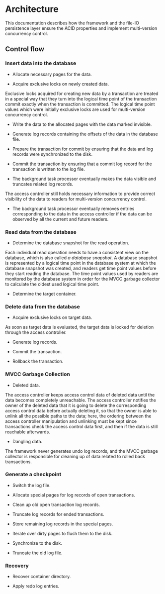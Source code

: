 <!--
SPDX-FileCopyrightText: 2023 Changgyoo Park <wvwwvwwv@me.com>

SPDX-License-Identifier: Apache-2.0
-->

# Architecture

This documentation describes how the framework and the file-IO persistence layer ensure the ACID properties and implement multi-version concurrency control.

## Control flow

### Insert data into the database

* Allocate necessary pages for the data.

* Acquire exclusive locks on newly created data.

Exclusive locks acquired for creating new data by a transaction are treated in a special way that they turn into the logical time point of the transaction commit exactly when the transaction is committed. The logical time point values which were initially exclusive locks are used for multi-version concurrency control.

* Write the data to the allocated pages with the data marked invisible.

* Generate log records containing the offsets of the data in the database file.

* Prepare the transaction for commit by ensuring that the data and log records were synchronized to the disk.

* Commit the transaction by ensuring that a commit log record for the transaction is written to the log file.

* The background task processor eventually makes the data visible and truncates related log records.

The access controller still holds necessary information to provide correct visibility of the data to readers for multi-version concurrency control.

* The background task processor eventually removes entries corresponding to the data in the access controller if the data can be observed by all the current and future readers.

### Read data from the database

* Determine the database snapshot for the read operation.

Each individual read operation needs to have a consistent view on the database, which is also called _a database snapshot_. A database snapshot is represented by a logical time point in the database system at which the database snapshot was created, and readers get time point values before they start reading the database. The time point values used by readers are monitored by the database system in order for the MVCC garbage collector to calculate the oldest used logical time point.

* Determine the target container.

### Delete data from the database

* Acquire exclusive locks on target data.

As soon as target data is evaluated, the target data is locked for deletion through the access controller.

* Generate log records.

* Commit the transaction.

* Rollback the transaction.

### MVCC Garbage Collection

* Deleted data.

The access controller keeps access control data of deleted data until the data becomes completely unreachable. The access controller notifies the owner of the deleted data that it is going to delete the corresponding access control data before actually deleting it, so that the owner is able to unlink all the possible paths to the data; here, the ordering between the access controller manipulation and unlinking must be kept since transactions check the access control data first, and then if the data is still reachable afterwards.

* Dangling data.

The framework never generates undo log records, and the MVCC garbage collector is responsible for cleaning up of data related to rolled back transactions.

### Generate a checkpoint

* Switch the log file.

* Allocate special pages for log records of open transactions.

* Clean up old open transaction log records.

* Truncate log records for ended transactions.

* Store remaining log records in the special pages.

* Iterate over dirty pages to flush them to the disk.

* Synchronize to the disk.

* Truncate the old log file.

### Recovery

* Recover container directory.

* Apply redo log entries.
